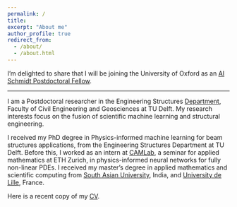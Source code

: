 ```yaml
---
permalink: /
title: 
excerpt: "About me"
author_profile: true
redirect_from: 
  - /about/
  - /about.html
---
```


I’m delighted to share that I will be joining the University of Oxford as an [AI Schmidt Postdoctoral Fellow](https://www.mpls.ox.ac.uk/research-funding/internal-research-funding/the-eric-and-wendy-schmidt-ai-in-science-postdoctoral-fellowship-program).

---

I am a Postdoctoral researcher in the Engineering Structures [Department](https://www.tudelft.nl/citg/over-faculteit/afdelingen/engineering-structures/sections-labs/railway-engineering/staff), Faculty of Civil Engineering and Geosciences at TU Delft. My research interests focus on the fusion of scientific machine learning and structural engineering. 

I received my PhD degree in Physics-informed machine learning for beam structures applications, from the Engineering Structures Department at TU Delft. Before this, I worked as an intern at [CAMLab](https://camlab.ethz.ch), a seminar for applied mathematics at ETH Zurich, in physics-informed neural networks for fully non-linear PDEs. I received my master’s degree in applied mathematics and scientific computing from [South Asian University](https://sau.int), India, and [University de Lille](https://www.univ-lille.fr), France.

Here is a recent copy of my  [CV](https://taniyakapoor.github.io/files/Taniya_CV_new.pdf).
